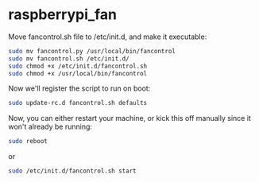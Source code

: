 # raspberrypi_fan

Move fancontrol.sh file to /etc/init.d, and make it executable:

```sh
sudo mv fancontrol.py /usr/local/bin/fancontrol
sudo mv fancontrol.sh /etc/init.d/
sudo chmod +x /etc/init.d/fancontrol.sh
sudo chmod +x /usr/local/bin/fancontrol
```
Now we'll register the script to run on boot:
```sh
sudo update-rc.d fancontrol.sh defaults
```
Now, you can either restart your machine, or kick this off manually since it won't already be running:
```sh
sudo reboot
```
or
```sh
sudo /etc/init.d/fancontrol.sh start
````
